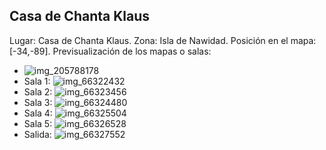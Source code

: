 ## Casa de Chanta Klaus
Lugar: Casa de Chanta Klaus.
Zona: Isla de Nawidad.
Posición en el mapa: [-34,-89].
Previsualización de los mapas o salas:
- ![img_205788178](https://media.discordapp.net/attachments/1115311447145193482/1115348100513550458/205788178.jpg)
- Sala 1: ![img_66322432](https://media.discordapp.net/attachments/1115311447145193482/1115363753941274724/66322432.jpg)
- Sala 2: ![img_66323456](https://media.discordapp.net/attachments/1115311447145193482/1115363755996483685/66323456.jpg)
- Sala 3: ![img_66324480](https://media.discordapp.net/attachments/1115311447145193482/1115363757690998895/66324480.jpg)
- Sala 4: ![img_66325504](https://media.discordapp.net/attachments/1115311447145193482/1115363759242879067/66325504.jpg)
- Sala 5: ![img_66326528](https://media.discordapp.net/attachments/1115311447145193482/1115363761096773733/66326528.jpg)
- Salida: ![img_66327552](https://media.discordapp.net/attachments/1115311447145193482/1115363764489965569/66327552.jpg)